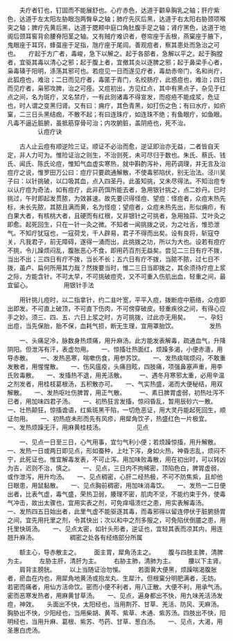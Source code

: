 <!-- { "loadSidebar": true } -->
　　夫疔者钉也，钉固而不能展舒也。心疔赤色，达道于颧阜胸乳之轴；肝疔紫色，达道于左太阳左胁眼泡两臀阜之轴；肺疔先灰后黑，达道于右太阳右胁颈项喉突之轴；脾疔先黄后黑，达道于腮颊中庭口角肚腹手足之轴；肾疔黑色，达道于地阁后颈耳窖背俞腰脊阳茎之轴。又有贼疔难识者，卷帘座于舌根，燕窠座于腋下，鬼眼座于耳窍，蜂虿座于足指，虺疔座于尾闾。善观痘者，察其患处而急治之可也。　　疔起于方广者，毒峻，急下以解之。起于各部者，急解以平之。起于胸膛者，宜驱其毒以清心之邪；起于腹上者，宜撤其炎以逐脾之邪；起于鼻梁手心者，枭毒辏于阳明，涤荡其邪可也。若痘见一日而遂见疔者，毒劫赤帝门，名和尚疔，此狐痘也，难治；二日而见疔者，毒匿于青门，名绞肠疔，此惑痘也，难治；四日而见疔者，枭邪攻脾，治之可痊。又痘初出，方见红点，其中有黑点子，杂见于红点之间，名为斑疔，又名禁疔，一有此则诸毒不得宣发，而痘疮不能成浆，危证也，时人谓之变黑归肾。又有曰：痈疔，其色青黑，如打伤之色；有曰水疔，如疥窠，二三日头黑结痂，不散不起；有曰连珠疔，如连珠不绝；有鱼眼疔，如鱼眼。凡毒不逼近脏腑，虽抵筋穿骨可治；内攻腑脏，盖阴疮也，死不治。
　　　　　认痘疔诀

　　古人止云痘有顺逆险三证。顺证不必治而愈，逆证即治亦无益，二者皆自天定，非人力可为。惟险证治之则生，不治则死，未可尽归于数也。朱氏、蔡氏、钱氏、闻氏、陈氏论痘，惟知气血虚实寒热，就中斟酌泻补，用药调理，并无言及治痘疔之说，惟罗田万公曰：痘疔只要疏通解散，不使毒邪陷伏，别无治法。泾川吴子曰：以针挑破，以口吸其血，点入四圣丹。此虽知挑，又未尽得法。不知治痘专以认疔痘为奇法，如有痘疔，此非药饵所能去者，急用银针挑之，点二妙丹。巳时挑过，午时即起发贯脓，为效甚速。故先要识得怪痘、望痘：怪痘者，众痘末热先标，未长先脓，其脓且满而黄，名为怪痘；望痘者，众痘未热先出，形似痈疖，有白果大者，有核桃大者，且硬而有红根，又非银针之可挑者，急用独蒜、艾叶灸之即愈。起死回生，只在一针一灸之微。不知者一闻挑拨之说，为之吐舌，惟恐泄气。不知疔犹寇也，一寇荷戈，千人辟易，君子不得而出矣。设有良将，斩寇夺关，凡我君子，前无障碍，遂得一涌而出，此挑拨之功，所以为大也。设若有痘疔不挑，令儿躁烦闷乱，腹胀恶心不食，即用药百剂无益矣。尝见二三日有疔不拨，当出不出；三四日有疔不拨，当长不长；五六日有疔不拨，当脓不脓，过七日不拨，虽卢、扁何所用其力哉？然拨要当时，惟二三日当即拨之，其余须待疔痘上浆之际，方能含针。不可太早，不可挑破痘壳，又不可重入伤肌出血，轻重之间，最宜留心。
　　　　　用银针手法

　　用针挑儿痘时，以二指拿针，约二韭叶宽，平平入痘，拨断痘中筋络，众痘即出即发。不可直上破顶，不可直下伤肉，不可傍穿破皮。轻重疾徐之间，有得心应手之妙。须三、四、五、六日上浆之时，方可挑拨，过此亦无用矣。　　一、孕妇出痘，当先保胎，胎不保，血耗气损，断无生理，宜用罩胎饮。
　　　　　发热

　　一、头痛足冷，脉数身热烦痛，用升麻汤。此方能发表解毒，疏通血气，升降阴阳。但泄泻有汗，表虚勿用。　　一、惊搐壮热面红，烦躁多渴，小便赤濇，用导赤散。　　一、发热恶寒，喘嗽伤食，用参苏饮。　　一、发热痰喘烦闷，不敢重发散者，用惺惺散。　　一、伤风瘟疫，头痛目眩，四肢痛，项强鼻塞声重，用李氏败毒散。　　一、发搐热不退，用羌活散。
　　一、遇冬月寒邪太重，必用辛温之剂发者，用桂枝葛根汤，五积散亦可。　　一、气实热盛，渴而大便秘结，用双解散。　　一、发热呕吐伤脾胃，用正气散。
　　一、素日脾胃虚弱，初热吐泻不已者，用加味四君子汤。　　一、初热狂言发搐，惊闷昏乱，暂用辰砂六一散。　　一、壮热颠狂，惊搐谵语，红紫斑黑干陷，一切危恶证，用大灵丹能起死回生，顺证勿用。　　一、初热痘未形而先有风疹，用犀角饮子，热盛红色一片极宜。　　一、发热烦躁无汗，用麻黄桂枝汤。
　　　　　见点

　　一、见点一日至三日，心气用事，宜匀气利小便；若烦躁惊搐，用升解散。　　一、发热一日或两日即见点，形如蚕种，上吐下泻，身如火热，神昏志乱，烦闷不宁，此死证也。惟宜解毒发表，不可止泻。用加味败毒散，用在初出时，可以转凶为吉，迟则不治，慎之。　　一、见点，三日内不拘稀密，顶陷色白，脾胃虚弱，或作泄泻，用升均汤。　　一、见点稠密，心肝二经热极，不可不防焦紫，且却他日眼患，用鼠黏散。　　一、见点胸前稠密，用加味消毒饮。　　一、发热一二日便出者，比表气虚，毒气盛，荣热卫弱，腠理不密，肌肉不坚，不能约束于外，使毒气冲击，故出太骤也，宜用实表之剂，可免痒塌溃烂之患，用实表解毒汤。　　一、发热四五日始出者，此里气虚不能驱逐其毒，而毒邪得以留连停伏于脏腑肠胃之间，宜先用托里之剂，令其快出；次以和中之剂多服之，可免陷伏倒靥之患，用托里快斑汤。　　一、见点太密，如针头形者，逆证也，宜轻其表而凉其内，用连翘升麻汤。
　　　　　稠密之处各有经络部分所属

　　额主心，导赤散主之。
　　面主胃，犀角汤主之。
　　腹与四肢主脾，清脾为主。
　　左胁主肝，清肝为主。
　　右胁主肺，清肺为主。
　　腰以下主肾。
　　肩背主膀胱。
　　以上当随证治勿悞。
　　若面黄大便黑，烦躁喘渴腹胀者，瘀血在内也，用犀角地黄汤或抱龙丸、生犀汁。但根窠分明肥满者，无妨。　　若密而痛者，用仙方活命饮。密而小便不利者，用八正散。大便不利，用承气汤。密而恶寒发热者，用麻黄甘草汤。　　一、见点，遍身都出不快，用九味羌活汤发痘，神效。　　头面出不快，太阳经也，当用荆芥、甘草、羌活、防风、天麻汤。胸胁出不快，少阳经也，当用柴胡、黄芩、紫草、木通、紫苏汤。四肢出不快，阳明经也，当用升麻、葛根、紫苏、芍药、甘草、葱白汤。　　一、见点，大渴，用圣惠白虎汤。
